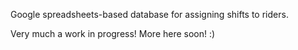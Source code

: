 Google spreadsheets-based database for assigning shifts to riders. 

Very much a work in progress! More here soon! :)